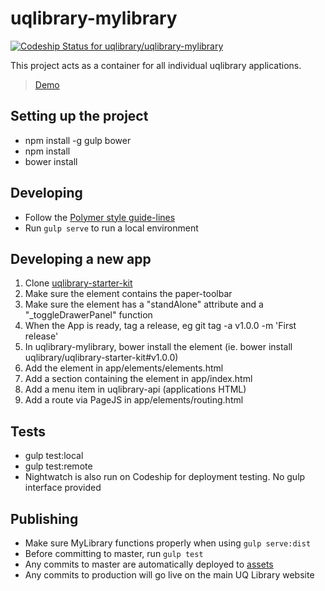 # uqlibrary-mylibrary 
[ ![Codeship Status for uqlibrary/uqlibrary-mylibrary](https://codeship.com/projects/7accd470-cee9-0133-67f3-5ed74b30bb55/status?branch=master)](https://codeship.com/projects/141087)

This project acts as a container for all individual uqlibrary applications. 

> [Demo](http://assets.library.uq.edu.au/master/mylibrary/index.html)

## Setting up the project
* npm install -g gulp bower
* npm install
* bower install

## Developing
* Follow the [Polymer style guide-lines](http://polymerelements.github.io/style-guide/)
* Run ```gulp serve``` to run a local environment

## Developing a new app
1. Clone [uqlibrary-starter-kit](https://github.com/uqlibrary/uqlibrary-starter-kit)
1. Make sure the element contains the paper-toolbar
1. Make sure the element has a "standAlone" attribute and a "_toggleDrawerPanel" function
1. When the App is ready, tag a release, eg git tag -a v1.0.0 -m 'First release'
1. In uqlibrary-mylibrary, bower install the element (ie. bower install uqlibrary/uqlibrary-starter-kit#v1.0.0)
1. Add the element in app/elements/elements.html
1. Add a section containing the element in app/index.html
1. Add a menu item in uqlibrary-api (applications HTML)
1. Add a route via PageJS in app/elements/routing.html

## Tests
* gulp test:local
* gulp test:remote
* Nightwatch is also run on Codeship for deployment testing. No gulp interface provided

## Publishing
* Make sure MyLibrary functions properly when using ```gulp serve:dist```
* Before committing to master, run ```gulp test```
* Any commits to master are automatically deployed to [assets](http://assets.library.uq.edu.au/master/mylibrary/index.html)
* Any commits to production will go live on the main UQ Library website



